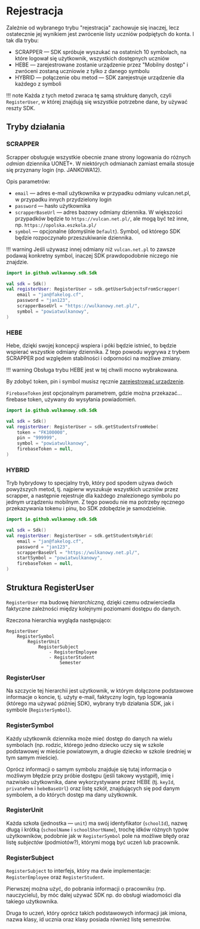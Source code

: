 # Rejestracja

Zależnie od wybranego trybu "rejestracja" zachowuje się inaczej, lecz ostatecznie jej wynikiem jest zwrócenie listy uczniów podpiętych do konta.
I tak dla trybu:

* SCRAPPER — SDK spróbuje wyszukać na ostatnich 10 symbolach, na które logował się użytkownik, wszystkich dostępnych uczniów 
* HEBE — zarejestrowane zostanie urządzenie przez "Mobilny dostęp" i zwróceni zostaną uczniowie z tylko z danego symbolu
* HYBRID — połączenie obu metod — SDK zarejestruje urządzenie dla każdego z symboli

!!! note
    Każda z tych metod zwraca tę samą strukturę danych, czyli `RegisterUser`, w której znajdują się wszystkie potrzebne dane, by używać reszty SDK.

## Tryby działania

### SCRAPPER

Scrapper obsługuje wszystkie obecnie znane strony logowania do różnych _odmian_ dziennika UONET+.
W niektórych odmianach zamiast emaila stosuje się przyznany login (np. JANKOWA12).

Opis parametrów:

* `email` — adres e-mail użytkownika w przypadku odmiany vulcan.net.pl, w przypadku innych przydzielony login
* `password` — hasło użytkownika
* `scrapperBaseUrl` — adres bazowy odmiany dziennika. W większości przypadków będzie to `https://vulcan.net.pl/`, ale mogą być też inne, np. `https://opolska.eszkola.pl/`
* `symbol` — opcjonalne (domyślnie `Default`). Symbol, od którego SDK będzie rozpoczynało przeszukiwanie dziennika.

!!! warning
    Jeśli używasz innej odmiany niż `vulcan.net.pl` to zawsze podawaj konkretny symbol, inaczej SDK prawdopodobnie niczego nie znajdzie.  

```kotlin
import io.github.wulkanowy.sdk.Sdk

val sdk = Sdk()
val registerUser: RegisterUser = sdk.getUserSubjectsFromScrapper(
    email = "jan@fakelog.cf",
    password = "jan123",
    scrapperBaseUrl = "https://wulkanowy.net.pl/",
    symbol = "powiatwulkanowy",
)
```


### HEBE

Hebe, dzięki swojej koncepcji wspiera i póki będzie istnieć, to będzie wspierać wszystkie odmiany dziennika.
Z tego powodu wygrywa z trybem SCRAPPER pod względem stabilności i odporności na możliwe zmiany.

!!! warning
    Obsługa trybu HEBE jest w tej chwili mocno wybrakowana.

By zdobyć token, pin i symbol musisz ręcznie [zarejestrować urządzenie](https://wulkanowy.github.io/czesto-zadawane-pytania/co-to-jest-symbol).

`FirebaseToken` jest opcjonalnym parametrem, gdzie można przekazać... firebase token, używany do wysyłania powiadomień.

```kotlin
import io.github.wulkanowy.sdk.Sdk

val sdk = Sdk()
val registerUser: RegisterUser = sdk.getStudentsFromHebe(
    token = "FK100000",
    pin = "999999",
    symbol = "powiatwulkanowy",
    firebaseToken = null,
)
```


### HYBRID

Tryb hybrydowy to specjalny tryb, który pod spodem używa dwóch powyższych metod, tj. najpierw wyszukuje wszystkich uczniów przez scrapper, a następnie rejestruje dla każdego znalezionego symbolu po jednym urządzeniu mobilnym.
Z tego powodu nie ma potrzeby ręcznego przekazywania tokenu i pinu, bo SDK zdobędzie je samodzielnie.

```kotlin
import io.github.wulkanowy.sdk.Sdk

val sdk = Sdk()
val registerUser: RegisterUser = sdk.getStudentsHybrid(
    email = "jan@fakelog.cf",
    password = "jan123",
    scrapperBaseUrl = "https://wulkanowy.net.pl/",
    startSymbol = "powiatwulkanowy",
    firebaseToken = null,
)
```

## Struktura RegisterUser

`RegisterUser` ma budowę _hierarchiczną_, dzięki czemu odzwierciedla faktyczne zależności między kolejnymi poziomami dostępu do danych.

Rzeczona hierarchia wygląda następująco:

```
RegisterUser
    RegisterSymbol
        RegisterUnit
            RegisterSubject
                - RegisterEmployee
                - RegisterStudent
                    Semester
```

### RegisterUser

Na szczycie tej hierarchii jest użytkownik, w którym dołączone podstawowe informacje o koncie, tj. użyty e-mail, faktyczny login, typ logowania (którego ma używać później SDK), wybrany tryb działania SDK, jak i symbole (`RegisterSymbol`). 

### RegisterSymbol

Każdy użytkownik dziennika może mieć dostęp do danych na wielu symbolach (np. rodzic, którego jedno dziecko uczy się w szkole podstawowej w mieście powiatowym, a drugie dziecko w szkole średniej w tym samym mieście).

Oprócz informacji o samym symbolu znajduje się tutaj informacja o możliwym błędzie przy próbie dostępu (jeśli takowy wystąpił), imię i nazwisko użytkownika, dane wykorzystywane przez HEBE (tj. `keyId`, `privatePem` i `hebeBaseUrl`) oraz listę szkół, znajdujących się pod danym symbolem, a do których dostęp ma dany użytkownik.  

### RegisterUnit

Każda szkoła (jednostka — `unit`) ma swój identyfikator (`schoolId`), nazwę długą i krótką (`schoolName` i `schoolShortName`), trochę idków różnych typów użytkowników, podobnie jak w `RegisterSymbol` pole na możliwe błędy oraz listę _subjectów_ (podmiotów?), którymi mogą być uczeń lub pracownik.

### RegisterSubject

`RegisterSubject` to interfejs, który ma dwie implementacje: `RegisterEmployee` oraz `RegisterStudent`.

Pierwszej można użyć, do pobrania informacji o pracowniku (np. nauczycielu), by móc dalej używać SDK np. do obsługi wiadomości dla takiego użytkownika.

Druga to uczeń, który oprócz takich podstawowych informacji jak imiona, nazwa klasy, id ucznia oraz klasy posiada również listę semestrów.
